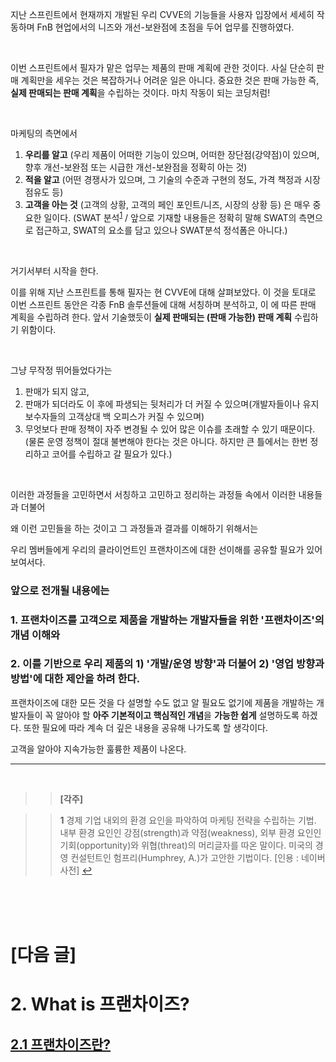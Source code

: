 지난 스프린트에서 현재까지 개발된 우리 CVVE의 기능들을 사용자 입장에서 세세히 작동하며 FnB 현업에서의 니즈와 개선-보완점에 초점을 두어 업무를 진행하였다.

<br>

이번 스프린트에서 필자가 맡은 업무는 제품의 판매 계획에 관한 것이다. 
사실 단순히 판매 계획만을 세우는 것은 복잡하거나 어려운 일은 아니다. 
중요한 것은 판매 가능한 즉, **실제 판매되는 판매 계획**을 수립하는 것이다. 마치 작동이 되는 코딩처럼! 

<br>

마케팅의 측면에서
1. **우리를 알고** (우리 제품이 어떠한 기능이 있으며, 어떠한 장단점(강약점)이 있으며, 향후 개선-보완점 또는 시급한 개선-보완점을 정확히 아는 것) 
2. **적을 알고** (어떤 경쟁사가 있으며, 그 기술의 수준과 구현의 정도, 가격 책정과 시장 점유도 등)
3. **고객을 아는 것** (고객의 상황, 고객의 페인 포인트/니즈, 시장의 상황 등)
은 매우 중요한 일이다. (SWAT 분석<sup id="a1">[1](#footnote1)</sup> / 앞으로 기재할 내용들은 정확히 말해 SWAT의 측면으로 접근하고, SWAT의 요소를 담고 있으나 SWAT분석 정석폼은 아니다.)

<br>

거기서부터 시작을 한다.

이를 위해 지난 스프린트를 통해 필자는 현 CVVE에 대해 살펴보았다.
이 것을 토대로 이번 스프린트 동안은 각종 FnB 솔루션들에 대해 서칭하며 분석하고, 이 에 따른 판매 계획을 수립하려 한다.
앞서 기술했듯이 **실제 판매되는 (판매 가능한) 판매 계획** 수립하기 위함이다. 

<br>

그냥 무작정 뛰어들었다가는 
1. 판매가 되지 않고, 
2. 판매가 되더라도 이 후에 파생되는 뒷처리가 더 커질 수 있으며(개발자들이나 유지보수자들의 고객상대 백 오피스가 커질 수 있으며)
3. 무엇보다 판매 정책이 자주 변경될 수 있어 많은 이슈를 초래할 수 있기 때문이다. (물론 운영 정책이 절대 불변해야 한다는 것은 아니다. 하지만 큰 틀에서는 한번 정리하고 코어를 수립하고 갈 필요가 있다.)

<br>

이러한 과정들을 고민하면서 서칭하고 고민하고 정리하는 과정들 속에서 이러한 내용들과 더불어

왜 이런 고민들을 하는 것이고 그 과정들과 결과를 이해하기 위해서는

우리 멤버들에게 우리의 클라이언트인 프랜차이즈에 대한 선이해를 공유할 필요가 있어 보여서다.


### 앞으로 전개될 내용에는 
### 1. 프랜차이즈를 고객으로 제품을 개발하는 개발자들을 위한 '프랜차이즈'의 개념 이해와
### 2. 이를 기반으로 우리 제품의 1) '개발/운영 방향'과 더불어 2) '영업 방향과 방법'에 대한 제안을 하려 한다. 

프랜차이즈에 대한 모든 것을 다 설명할 수도 없고 알 필요도 없기에
제품을 개발하는 개발자들이 꼭 알아야 할 **아주 기본적이고 핵심적인 개념**을 **가능한 쉽게** 설명하도록 하겠다.
또한 필요에 따라 계속 더 깊은 내용을 공유해 나가도록 할 생각이다.
 
고객을 알아야 지속가능한 훌륭한 제품이 나온다.


---

<br>

>> **[각주]**

>><b id="footnote1">1</b> 경제 기업 내외의 환경 요인을 파악하여 마케팅 전략을 수립하는 기법. 내부 환경 요인인 강점(strength)과 약점(weakness), 외부 환경 요인인 기회(opportunity)와 위협(threat)의 머리글자를 따온 말이다. 미국의 경영 컨설턴트인 험프리(Humphrey, A.)가 고안한 기법이다.  [인용 : 네이버 사전]  [↩](#a1)

<br><br><br>

# [다음 글]

# 2. What is 프랜차이즈?

## [2.1 프랜차이즈란?](https://github.com/DanielKim0728/blog/blob/master/2.1%20%ED%94%84%EB%9E%9C%EC%B0%A8%EC%9D%B4%EC%A6%88%EB%9E%80%3F%20.md)
